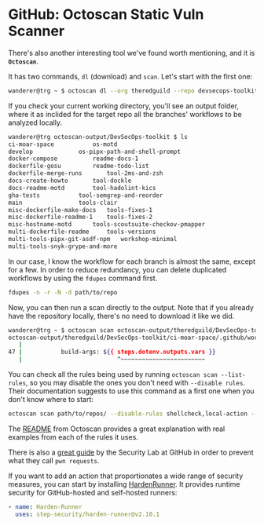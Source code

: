 # GitHub: Octoscan Static Vuln Scanner

There's also another interesting tool we've found worth mentioning, and it is **`Octoscan`**.

It has two commands, `dl` (download) and `scan`. Let's start with the first one:

```bash
wanderer@trg ~ $ octoscan dl --org theredguild --repo devsecops-toolkit --token github_pat_11AABCCDDEE13802849209HD09283CDFFF
```

If you check your current working directory, you'll see an output folder, where it as inclided for the target repo all the branches' workflows to be analyzed locally.

```bash
wanderer@trg octoscan-output/DevSecOps-toolkit $ ls
ci-moar-space			os-motd
develop				os-pipx-path-and-shell-prompt
docker-compose			readme-docs-1
dockerfile-gosu			readme-todo-list
dockerfile-merge-runs		tool-2ms-and-zsh
docs-create-howto		tool-dockle
docs-readme-motd		tool-hadolint-kics
gha-tests			tool-semgrep-and-reorder
main				tools-clair
misc-dockerfile-make-docs	tools-fixes-1
misc-dockerfile-readme-1	tools-fixes-2
misc-hostname-motd		tools-scoutsuite-checkov-pmapper
multi-dockerfile-readme		tools-versions
multi-tools-pipx-git-asdf-npm	workshop-minimal
multi-tools-snyk-grype-and-more
```

In our case, I know the workflow for each branch is almost the same, except for a few. In order to reduce redundancy, you can delete duplicated workflows by using the `fdupes` command first.

```bash
fdupes -n -r -N -d path/to/repo
```

Now, you can then run a scan directly to the output. Note that if you already have the repository locally, there's no need to download it like we did.

```bash
wanderer@trg ~ $ octoscan scan octoscan-output/theredguild/DevSecOps-toolkit
octoscan-output/theredguild/DevSecOps-toolkit/ci-moar-space/.github/workflows/test-tools.yml:47:27: Expression injection, "steps.**.outputs.**" is potentially untrusted. [expression-injection]
   |
47 |           build-args: ${{ steps.dotenv.outputs.vars }}
   |                           ^~~~~~~~~~~~~~~~~~~~~~~~~
```

You can check all the rules being used by running `octoscan scan --list-rules`, so you may disable the ones you don't need with `--disable rules`. Their documentation suggests to use this command as a first one when you don't know where to start:

```bash
octoscan scan path/to/repos/ --disable-rules shellcheck,local-action --filter-triggers external
```

The [README](https://github.com/synacktiv/octoscan/blob/master/README.md) from Octoscan provides a great explanation with real examples from each of the rules it uses.

There is also a [great guide](https://securitylab.github.com/resources/github-actions-preventing-pwn-requests/) by the Security Lab at GitHub in order to prevent what they call `pwn requests`.

If you want to add an action that proportionates a wide range of security measures, you can start by installing [HardenRunner](https://github.com/marketplace/actions/harden-runner). It provides runtime security for GitHub-hosted and self-hosted runners:

```yml
- name: Harden-Runner
  uses: step-security/harden-runner@v2.10.1
```
